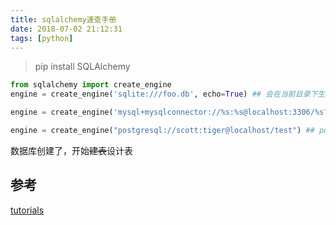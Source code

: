 ```yaml
---
title: sqlalchemy速查手册
date: 2018-07-02 21:12:31
tags: [python]
---
```


> pip install SQLAlchemy
<!--more-->

```python
from sqlalchemy import create_engine
engine = create_engine('sqlite:///foo.db', echo=True) ## 会在当前目录下生成一个foo.db文件，这个True表示程序运行的时候会打印出生成的sql语句。

engine = create_engine('mysql+mysqlconnector://%s:%s@localhost:3306/%s?charset=utf8' % (config.DB_USER_NAME,config.DB_PASS_WORD,config.DB_NAME)) ## mysql也是支持的

engine = create_engine("postgresql://scott:tiger@localhost/test") ## postgresql也是可以的
```

数据库创建了，开始<del>建表</del>设计表



## 参考
[tutorials](http://docs.sqlalchemy.org/en/latest/orm/tutorial.html)
